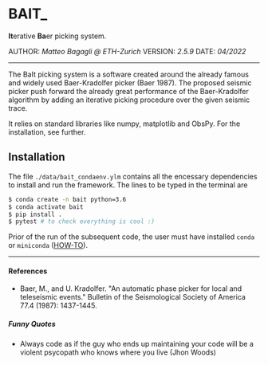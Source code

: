 # BAIT_

**It**erative **Ba**er picking system.

AUTHOR: _Matteo Bagagli @ ETH-Zurich_
VERSION: _2.5.9_
DATE: _04/2022_

----------

The BaIt picking system is a software created around the already famous and widely used Baer-Kradolfer picker (Baer 1987). The proposed seismic picker push forward the already great performance of the Baer-Kradolfer algorithm by adding an iterative picking procedure over the given seismic trace.

It relies on standard libraries like numpy, matplotlib and ObsPy. For the installation, see further.

## Installation
The file `./data/bait_condaenv.ylm` contains all the encessary dependencies to install and run the framework. The lines to be typed in the terminal are

```bash
$ conda create -n bait python=3.6
$ conda activate bait
$ pip install .
$ pytest # to check everything is cool :)
```

Prior of the run of the subsequent code, the user must have installed `conda` or `miniconda` ([HOW-TO](https://conda.io/docs/user-guide/install/index.html)).

----------
#### References

- Baer, M., and U. Kradolfer. "An automatic phase picker for local and teleseismic events." Bulletin of the Seismological Society of America 77.4 (1987): 1437-1445.

##### Funny Quotes
- Always code as if the guy who ends up maintaining your code will be a violent psycopath who knows where you live (Jhon Woods)

